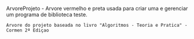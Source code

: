 ArvoreProjeto -
    Arvore vermelho e preta usada para criar uma e gerenciar um programa de biblioteca teste.

    Arvore do projeto baseada no livro "Algoritmos - Teoria e Pratica" - Cormen 2ª Ediçao
